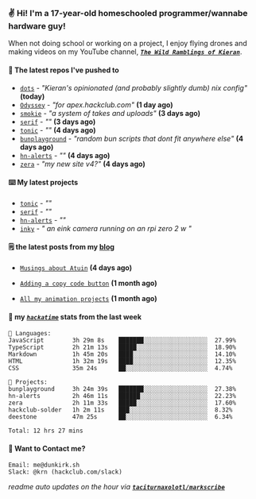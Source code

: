 ### ✌️ Hi! I'm a 17-year-old homeschooled programmer/wannabe hardware guy!

When not doing school or working on a project, I enjoy flying drones and making videos on my YouTube channel, [**_`The Wild Ramblings of Kieran`_**](https://youtube.com/@kieran.rambles).

#### 👷 The latest repos I've pushed to

- [`dots`](https://github.com/taciturnaxolotl/dots) - _"Kieran's opinionated (and probably slightly dumb) nix config"_ **(today)**
- [`Odyssey`](https://github.com/MeghanaM4/Odyssey) - _"for apex.hackclub.com"_ **(1 day ago)**
- [`smokie`](https://github.com/taciturnaxolotl/smokie) - _"a system of takes and uploads"_ **(3 days ago)**
- [`serif`](https://github.com/taciturnaxolotl/serif) - _""_ **(3 days ago)**
- [`tonic`](https://github.com/taciturnaxolotl/tonic) - _""_ **(4 days ago)**
- [`bunplayground`](https://github.com/taciturnaxolotl/bunplayground) - _"random bun scripts that dont fit anywhere else"_ **(4 days ago)**
- [`hn-alerts`](https://github.com/taciturnaxolotl/hn-alerts) - _""_ **(4 days ago)**
- [`zera`](https://github.com/taciturnaxolotl/zera) - _"my new site v4?"_ **(4 days ago)**

#### ⌨️ My latest projects

- [`tonic`](https://github.com/taciturnaxolotl/tonic) - _""_
- [`serif`](https://github.com/taciturnaxolotl/serif) - _""_
- [`hn-alerts`](https://github.com/taciturnaxolotl/hn-alerts) - _""_
- [`inky`](https://github.com/taciturnaxolotl/inky) - _" an eink camera running on an rpi zero 2 w "_

#### 🗒️ the latest posts from my [blog](https://dunkirk.sh)

- [`Musings about Atuin`](https://dunkirk.sh/blog/atuin/) **(4 days ago)**

- [`Adding a copy code button`](https://dunkirk.sh/blog/adding-a-copy-button/) **(1 month ago)**

- [`All my animation projects`](https://dunkirk.sh/blog/my-animations/) **(1 month ago)**



#### 📡 my [_`hackatime`_](https://waka.hackclub.com) stats from the last week

```text
💾 Languages:
JavaScript        3h 29m 8s    ███████░░░░░░░░░░░░░░░░░░  27.99%
TypeScript        2h 21m 13s   █████░░░░░░░░░░░░░░░░░░░░  18.90%
Markdown          1h 45m 20s   ████░░░░░░░░░░░░░░░░░░░░░  14.10%
HTML              1h 32m 19s   ████░░░░░░░░░░░░░░░░░░░░░  12.35%
CSS               35m 24s      ██░░░░░░░░░░░░░░░░░░░░░░░  4.74%

💼 Projects:
bunplayground     3h 24m 39s   ███████░░░░░░░░░░░░░░░░░░  27.38%
hn-alerts         2h 46m 11s   ██████░░░░░░░░░░░░░░░░░░░  22.23%
zera              2h 11m 33s   █████░░░░░░░░░░░░░░░░░░░░  17.60%
hackclub-solder   1h 2m 11s    ███░░░░░░░░░░░░░░░░░░░░░░  8.32%
deestone          47m 25s      ██░░░░░░░░░░░░░░░░░░░░░░░  6.34%

Total: 12 hrs 27 mins
```

#### 📮 Want to Contact me?

```text
Email: me@dunkirk.sh
Slack: @krn (hackclub.com/slack)
```

_readme auto updates on the hour via [**`taciturnaxolotl/markscribe`**](https://github.com/taciturnaxolotl/markscribe)_
